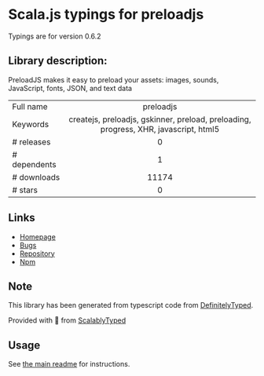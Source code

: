 
# Scala.js typings for preloadjs

Typings are for version 0.6.2

## Library description:
PreloadJS makes it easy to preload your assets: images, sounds, JavaScript, fonts, JSON, and text data

|                    |                 |
| ------------------ | :-------------: |
| Full name          | preloadjs |
| Keywords           | createjs, preloadjs, gskinner, preload, preloading, progress, XHR, javascript, html5 |
| # releases         | 0 |
| # dependents       | 1 |
| # downloads        | 11174 |
| # stars            | 0 |

## Links
- [Homepage](https://createjs.com/preloadjs/)
- [Bugs](https://github.com/CreateJS/PreloadJS/issues)
- [Repository](https://github.com/CreateJS/PreloadJS)
- [Npm](https://www.npmjs.com/package/preloadjs)
    


## Note
This library has been generated from typescript code from [DefinitelyTyped](https://definitelytyped.org).

Provided with :purple_heart: from [ScalablyTyped](https://github.com/oyvindberg/ScalablyTyped)

## Usage
See [the main readme](../../readme.md) for instructions.


